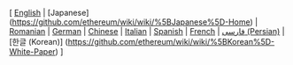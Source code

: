 [ [English](https://github.com/ethereum/wiki/wiki/%5BJapanese%5D-Home) | [Japanese] (https://github.com/ethereum/wiki/wiki/%5BJapanese%5D-Home) | [Romanian](https://github.com/ethereum/wiki/wiki/%5BRomanian%5D-Cuprins) | [German](https://github.com/ethereum/wiki/wiki/%5BGerman%5D-Ethereum-TOC) | [Chinese](https://github.com/ethereum/wiki/wiki/%5BChinese%5D-Ethereum-TOC) | [Italian](https://github.com/ethereum/wiki/wiki/%5BItalian%5D-Ethereum-TOC) | [Spanish](https://github.com/ethereum/wiki/wiki/%5BSpanish%5D-Ethereum-TOC) | [French](https://github.com/ethereum/wiki/wiki/%5BFrench%5D-Ethereum-TOC) | [فارسی (Persian)](https://github.com/ethereum/wiki/wiki/%5BPersian%5D-Ethereum-TOC) | [한글 (Korean)] (https://github.com/ethereum/wiki/wiki/%5BKorean%5D-White-Paper) ]